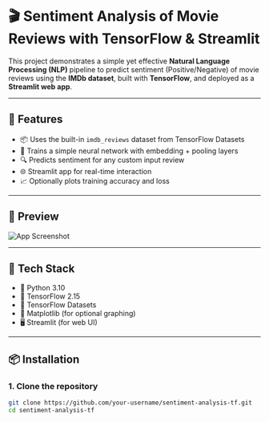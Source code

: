 # 🎬 Sentiment Analysis of Movie Reviews with TensorFlow & Streamlit

This project demonstrates a simple yet effective **Natural Language Processing (NLP)** pipeline to predict sentiment (Positive/Negative) of movie reviews using the **IMDb dataset**, built with **TensorFlow**, and deployed as a **Streamlit web app**.

---

## 🚀 Features

- 📦 Uses the built-in `imdb_reviews` dataset from TensorFlow Datasets
- 🧠 Trains a simple neural network with embedding + pooling layers
- 🔍 Predicts sentiment for any custom input review
- 🌐 Streamlit app for real-time interaction
- 📈 Optionally plots training accuracy and loss

---

## 📸 Preview

![App Screenshot](plots/sample_ui.png) <!-- Add screenshot path here if you have one -->

---

## 🧰 Tech Stack

- 🐍 Python 3.10
- 🧠 TensorFlow 2.15
- 🧾 TensorFlow Datasets
- 🎨 Matplotlib (for optional graphing)
- 🖥️ Streamlit (for web UI)

---

## 📦 Installation

### 1. Clone the repository

```bash
git clone https://github.com/your-username/sentiment-analysis-tf.git
cd sentiment-analysis-tf
